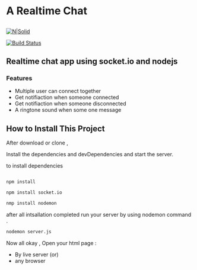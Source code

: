 # A Realtime Chat
## 

[![N|Solid](https://cldup.com/dTxpPi9lDf.thumb.png)](https://nodesource.com/products/nsolid)

[![Build Status](https://travis-ci.org/joemccann/dillinger.svg?branch=master)]()

## Realtime chat app using socket.io and nodejs



### Features
- Multiple user can connect together 
- Get notifiaction when someone connected 
-  Get notifiaction when someone disconnected
- A ringtone sound when some one message  


## How to Install This Project

After download or clone ,

Install the dependencies and devDependencies and start the server.

to install dependencies
```sh

npm install
```
```sh
npm install socket.io
```
```sh
nmp install nodemon
```

after all intsallation completed run your server by using nodemon command
.

```sh
nodemon server.js
```
Now all okay , Open your html page :

- By live server
(or) 
- any browser
